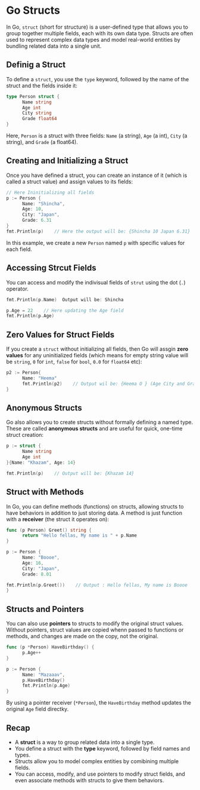 # Go Structs

In Go, `struct` (short for structure) is a user-defined type that allows you to group together multiple fields, each with its own data type. Structs are often used to represent complex data types and model real-world entities by bundling related data into a single unit.

## Definig a Struct

To define a `struct`, you use the `type` keyword, followed by the name of the struct and the fields inside it:

```go
type Person struct {
      Name string
      Age int
      City string
      Grade float64
}
```
Here, `Person` is a struct with three fields: `Name` (a string), `Age` (a int), `City` (a string), and `Grade` (a float64).

## Creating and Initializing a Struct

Once you have defined a struct, you can create an instance of it (which is called a struct value) and assign values to its fields:

```go
// Here Ininitializing all fields
p := Person {
      Name: "Shincha",
      Age: 10,
      City: "Japan",
      Grade: 6.31
}
fmt.Println(p)    // Here the output will be: {Shincha 10 Japan 6.31}
```
In this example, we create a new `Person` named `p` with specific values for each field.

## Accessing Strcut Fields

You can access and modify the indivisual fields of `strut` using the dot (`.`) operator.

```go
fmt.Println(p.Name)  Output will be: Shincha

p.Age = 22    // Here updating the Age field 
fmt.Println(p.Age)
```

## Zero Values for Struct Fields

If you create a `struct` without initializing all fields, then Go will assgin **zero values** for any uninitialized fields (which means for empty string value will be `string`, `0` for `int`, `false` for `bool`, `0.0` for `float64` etc):

```go
p2 := Person{
      Name: "Heema"
      fmt.Println(p2)    // Output wil be: {Heema O } (Age City and Grade have zero values)
}
```

## Anonymous Structs

Go also allows you to create structs without formally defining a named type. These are called **anonymous structs** and are useful for quick, one-time struct creation:

```go
p := struct {
      Name string
      Age int
}{Name: "Khazam", Age: 14}

fmt.Println(p)    // Output will be: {Khazam 14}
```

## Struct with Methods

In Go, you can define methods (functions) on structs, allowing structs to have behaviors in addition to just storing data. A method is just function with a **receiver** (the struct it operates on):

```go
func (p Person) Greet() string {
      return "Hello fellas, My name is " + p.Name
}

p := Person {
      Name: "Boooe",
      Age: 16,
      City: "Japan",
      Grade: 8.01

fmt.Println(p.Greet())    // Output : Hello fellas, My name is Boooe
}
```

## Structs and Pointers

You can also use **pointers** to structs to modify the original struct values. Without pointers, struct values are copied whenn passed to functions or methods, and changes are made on the copy, not the original.

```go
func (p *Person) HaveBirthday() {
      p.Age++
}

p := Person {
      Name: "Mazaaav",
      p.HaveBirthday()
      fmt.Println(p.Age)
}
```
By using a pointer receiver (`*Person`), the `HaveBirthday` method updates the original `Age` field directky.

## Recap
- A **struct** is a way to group related data into a single type.
- You define a struct with the **type** keyword, followed by field names and types.
- Structs allow you to model complex entities by comibining multiple fields.
- You can access, modify, and use pointers to modify struct fields, and even associate methods with structs to give them behaviors.
